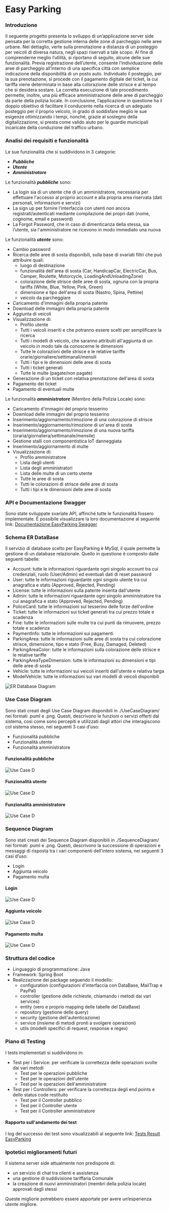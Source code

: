 # Easy Parking

### Introduzione
Il seguente progetto presenta lo sviluppo di un’applicazione server side pensata per la corretta gestione interna
delle zone di parcheggio nelle aree urbane.
Nel dettaglio, verte sulla prenotazione a distanza di un posteggio per veicoli di diversa natura,
negli spazi riservati a tale scopo. Al fine di comprenderne meglio l’utilità, si riportano di seguito,
alcune delle sue funzionalità.
Previa registrazione dell’utente, consente l’individuazione delle aree di parcheggio all’interno di
una specifica città con semplice indicazione della disponibilità di un posto auto. Individuato il
posteggio, per la sua prenotazione, si procede con il pagamento digitale del ticket, la cui tariffa viene
determinata in base alla colorazione delle strisce e al tempo che si desidera sostare.
La corretta esecuzione di tale procedimento permette, inoltre, una più efficace amministrazione delle
aree di parcheggio da parte della polizia locale.
In conclusione, l’applicazione in questione ha il doppio obiettivo di facilitare il conducente nella ricerca di un
adeguato posteggio per il proprio veicolo, in grado di soddisfare meglio le sue esigenze ottimizzando
i tempi, nonché, grazie al sostegno della digitalizzazione, si presta come valido aiuto per le guardie
municipali incaricate della conduzione del traffico urbano.

### Analisi dei requisiti e funzionalità
Le sue funzionalità che si suddividono in 3 categorie:
 - _**Pubbliche**_
 - _**Utente**_
 - _**Amministratore**_

Le funzionalità _**pubbliche**_ sono:
 - La login sia di un utente che di un amministratore, necessaria per effettuare l'accesso al proprio account e alla propria area riservata (dati personali, informazioni e servizi)
 - La sign up per fornire l'interfaccia con utenti non ancora registrati/autenticati mediante compilazione dei propri dati (nome, cognome, email e password)
 - La Forgot Password, che in caso di dimenticanza della stessa, sia l’utente, sia l'amministratore ne ricevono in modo immediato una nuova
   
Le funzionalità _**utente**_ sono:
 - Cambio password
 - Ricerca delle aree di sosta disponibili, sulla base di svariati filtri che può attribuire quali:
   - luogo di destinazione
   - funzionalità dell'area di sosta (Car, HandicapCar, ElectricCar, Bus, Camper, Roulette, Motorcycle, LoadingAndUnloadingZone)
   - colorazione delle strisce delle aree di sosta, ognuna con la propria tariffa (White, Blue, Yellow, Pink, Green)
   - dimensione e tipo dell'area di sosta (Nastro, Spina, Pettine)
   - veicolo da parcheggiare
 - Caricamento d'immagini della propria patente
 - Download delle immagini della propria patente
 - Aggiunta di veicoli
 - Visualizzazione di:
   - Profilo utente
   - Tutti i veicoli inseriti e che potranno essere scelti per semplificare la ricerca
   - Tutti i modelli di veicolo, che saranno attribuiti all'aggiunta di un veicolo in modo tale da conoscerne le dimensioni 
   - Tutte le colorazioni delle strisce e le relative tariffe orarie/giornaliere/settimanali/mensili
   - Tutti i tipi e le dimensioni delle aree di sosta
   - Tutti i ticket generati
   - Tutte le multe (pagate/non pagate)
 - Generazione di un ticket con relativa prenotazione dell'area di sosta
 - Pagamento dei ticket
 - Pagamento di eventuali multe
 
Le funzionalità _**amministratore**_ (Membro della Polizia Locale) sono:
  - Caricamento d'immagini del proprio tesserino
  - Download delle immagini del proprio tesserino
  - Inserimento/aggiornamento/rimozione di una colorazione di strisce
  - Inserimento/aggiornamento/rimozione di un'area di sosta
  - Inserimento/aggiornamento/rimozione di una nuova tariffa (oraria/giornaliera/settimanale/mensile)
  - Gestione stalli con componentistica IoT danneggiata
  - Inserimento/aggiornamento di multe
  - Visualizzazione di:
    - Profilo amministratore
    - Lista degli utenti
    - Lista degli amministratori
    - Lista delle multe di un certo utente
    - Tutte le aree di sosta
    - Tutti le colorazioni di strisce delle aree di sosta
    - Tutti i tipi e le dimensioni delle aree di sosta

### API e Documentazione Swagger

Sono state sviluppate svariate API, affinché tutte le funzionalità fossero implementate.
É possibile visualizzare la loro documentazione al seguente link: [Documentazione EasyParking Swagger](https://app.swaggerhub.com/apis/comar_16/EasyParking/1.0.0)


### Schema ER DataBase
Il servizio di database scelto per EasyParking è MySql, il quale permette la gestione di un database relazionale.
Quello in questione è composto dalle seguenti tabelle:

 - Account: tutte le informazioni riguardante ogni singolo account tra cui credenziali, ruolo (User/Admin) ed eventuali dati di reset password
 - User: tutte le informazioni riguardante ogni singolo utente tra cui anagrafica e stato (Approved, Rejected, Pending)
 - License: tutte le informazioni sulla patente inserita dall'utente
 - Admin: tutte le informazioni riguardante ogni singolo amministratore tra cui anagrafica e stato (Approved, Rejected, Pending)
 - PoliceCard: tutte le informazioni sul tesserino delle forze dell'ordine
 - Ticket: tutte le informazioni sui ticket generati tra cui prezzo totale e scadenza
 - Fine: tutte le informazioni sulle multe tra cui punti da rimuovere, prezzo totale e scadenza
 - PaymentInfo: tutte le informazioni sui pagamenti
 - ParkingArea: tutte le informazioni sulle aree di sosta tra cui colorazione strisce, dimensione, tipo e stato (Free, Busy, Damaged, Deleted) 
 - ParkingAreaColor: tutte le informazioni sulla colorazione delle strisce e le relative tariffe
 - ParkingAreaTypeDimension: tutte le informazioni su dimensioni e tipi delle aree di sosta
 - Vehicle: tutte le informazioni sui veicoli inseriti dall'utente e relativa targa
 - ModelVehicle: tutte le informazioni sui vari modelli di veicoli disponibili
 

![ER Database Diagram](./EasyParkingDB.png)


### Use Case Diagram
Sono stati creati degli Use Case Diagram disponibili in ./UseCaseDiagram/ nei formati .puml e .png. Questi,
descrivono le funzioni o servizi offerti dal sistema, così come sono percepiti e utilizzati dagli attori che interagiscono col sistema stesso,
nei seguenti 3 casi d’uso:

- Funzionalità pubbliche
- Funzionalità utente
- Funzionalità amministratore
#### Funzionalità pubbliche
![Use Case D](./UseCaseDiagram/EasyParkingUseCasePublic.png)
#### Funzionalità utente
![Use Case D](./UseCaseDiagram/EasyParkingUseCaseUser.png)
#### Funzionalità amministratore
![Use Case D](./UseCaseDiagram/EasyParkingUseCaseAdmin.png)

### Sequence Diagram
Sono stati creati dei Sequence Diagram disponibili in ./SequenceDiagram/ nei formati .puml e .png. Questi, descrivono la successione di operazioni
e messaggi di risposta tra i vari componenti dell’intero sistema, nei seguenti 3 casi
d’uso:
 - Login
 - Aggiunta veicolo
 - Pagamento multa
#### Login
![Use Case D](./SequenceDiagram/EasyParkingSequenceLogin.png)
#### Aggiunta veicolo
![Use Case D](./SequenceDiagram/EasyParkingSequenceAddVehicle.png)
#### Pagamento multa
![Use Case D](./SequenceDiagram/EasyParkingSequencePaymentFine.png)

### Struttura del codice
- Linguaggio di programmazione: Java
- Framework: Spring Boot
- Realizzazione dei package seguendo il modello:
    - configuration (configurazioni d'interfaccia con DataBase, MailTrap e PayPal)
    - controller (gestione delle richieste, chiamando i metodi dai vari services)
    - entity (vero e proprio mapping delle tabelle del DataBase)
    - repository (gestione delle query)
    - security (gestione dell'autenticazione)
    - service (insieme di metodi pronti a svolgere operazioni)
    - utils (modelli specifici di request, response e regex)

### Piano di Testing

I tests implementati si suddividono in:

* Test per i Service: per verificate la correttezza delle operazioni svolte dai vari metodi
    * Test per le operazioni pubbliche
    * Test per le operazioni dell'utente
    * Test per le operazioni dell'amministratore
* Test per i Controllers: per verificare la correttezza degli end points e dello status code restituito
    * Test per il Controller pubblico
    * Test per il Controller utente
    * Test per il Controller amministratore
  
#### Rapporto sull'andamento dei test

I log del successo dei test sono visualizzabili al seguente link: [Tests Result EasyParking](./TestResults-EasyParking.pdf)
### Ipotetici miglioramenti futuri

Il sistema server side attualmente non predispone di:
- un servizio di chat tra clienti e assistenza
- una gestione di suddivisione tariffaria Comunale
- la creazione di nuovi amministratori (membri della polizia locale) approvati dagli stessi

Queste migliorie potrebbero essere apportate per avere un’esperienza utente migliore.